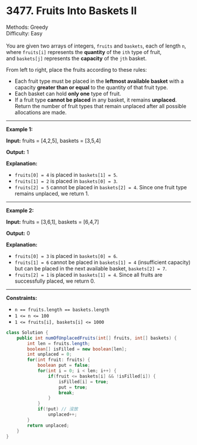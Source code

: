 # 3477. Fruits Into Baskets II  

  Methods: Greedy </br> Difficulty: Easy </br> </br>You are given two arrays of integers, `fruits` and `baskets`, each of length `n`, where `fruits[i]` represents the **quantity** of the `ith` type of fruit, and `baskets[j]` represents the **capacity** of the `jth` basket.

From left to right, place the fruits according to these rules:

- Each fruit type must be placed in the **leftmost available basket** with a capacity **greater than or equal** to the quantity of that fruit type.
- Each basket can hold **only one** type of fruit.
- If a fruit type **cannot be placed** in any basket, it remains **unplaced**.
Return the number of fruit types that remain unplaced after all possible allocations are made.

---

**Example 1:**

**Input:** fruits = [4,2,5], baskets = [3,5,4]

**Output:** 1

**Explanation:**

- `fruits[0] = 4` is placed in `baskets[1] = 5`.
- `fruits[1] = 2` is placed in `baskets[0] = 3`.
- `fruits[2] = 5` cannot be placed in `baskets[2] = 4`.
Since one fruit type remains unplaced, we return 1.

---

**Example 2:**

**Input:** fruits = [3,6,1], baskets = [6,4,7]

**Output:** 0

**Explanation:**

- `fruits[0] = 3` is placed in `baskets[0] = 6`.
- `fruits[1] = 6` cannot be placed in `baskets[1] = 4` (insufficient capacity) but can be placed in the next available basket, `baskets[2] = 7`.
- `fruits[2] = 1` is placed in `baskets[1] = 4`.
Since all fruits are successfully placed, we return 0.

---

**Constraints:**

- `n == fruits.length == baskets.length`
- `1 <= n <= 100`
- `1 <= fruits[i], baskets[i] <= 1000`
```java
class Solution {
    public int numOfUnplacedFruits(int[] fruits, int[] baskets) {
        int len = fruits.length;
        boolean[] isFilled = new boolean[len];
        int unplaced = 0;
        for(int fruit: fruits) {
            boolean put = false;
            for(int i = 0; i < len; i++) {
                if(fruit <= baskets[i] && !isFilled[i]) {
                    isFilled[i] = true;
                    put = true;
                    break;
                }
            }
            if(!put) // 沒放
                unplaced++;
        }
        return unplaced;
    }
}
```

